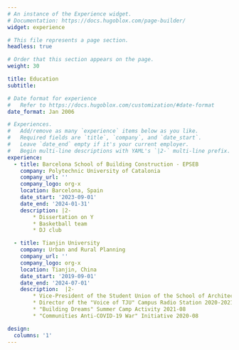 ```yaml
---
# An instance of the Experience widget.
# Documentation: https://docs.hugoblox.com/page-builder/
widget: experience

# This file represents a page section.
headless: true

# Order that this section appears on the page.
weight: 30

title: Education
subtitle:

# Date format for experience
#   Refer to https://docs.hugoblox.com/customization/#date-format
date_format: Jan 2006

# Experiences.
#   Add/remove as many `experience` items below as you like.
#   Required fields are `title`, `company`, and `date_start`.
#   Leave `date_end` empty if it's your current employer.
#   Begin multi-line descriptions with YAML's `|2-` multi-line prefix.
experience:
  - title: Barcelona School of Building Construction - EPSEB 
    company: Polytechnic University of Catalonia
    company_url: ''
    company_logo: org-x
    location: Barcelona, Spain
    date_start: '2023-09-01'
    date_end: '2024-01-31'
    description: |2-
        * Dissertation on Y
        * Basketball team
        * DJ club

  - title: Tianjin University
    company: Urban and Rural Planning
    company_url: ''
    company_logo: org-x
    location: Tianjin, China
    date_start: '2019-09-01'
    date_end: '2024-07-01'
    description:  |2-
        * Vice-President of the Student Union of the School of Architecture 2022-2021
        * Director of the "Voice of TJU" Campus Radio Station 2020-2021
        * "Building Dreams" Summer Camp Activity 2021-08
        * "Communities Anti-COVID-19 War" Initiative 2020-08

design:
  columns: '1'
---
```

